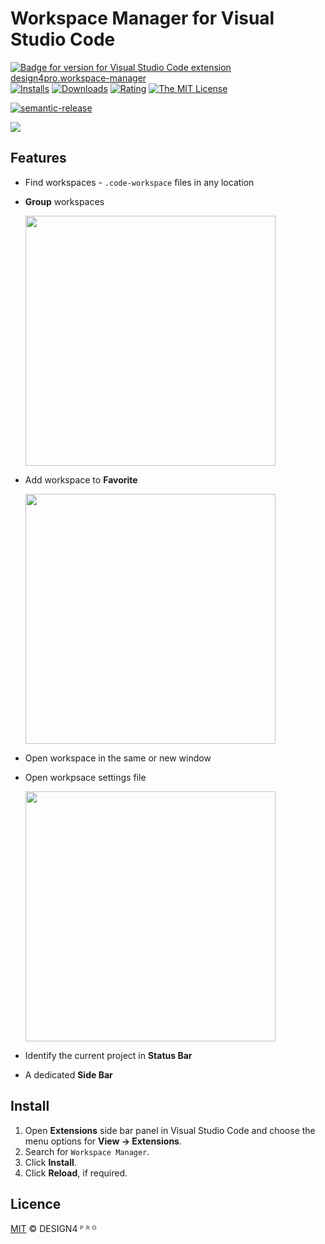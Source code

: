# Workspace Manager for Visual Studio Code

[![Badge for version for Visual Studio Code extension design4pro.workspace-manager](https://vsmarketplacebadge.apphb.com/version/design4pro.workspace-manager.svg?color=blue&style=?style=for-the-badge&logo=visual-studio-code)](https://marketplace.visualstudio.com/items?itemName=design4pro.workspace-manager&wt.mc_id=workspace-manager-github-design4pro)
[![Installs](https://vsmarketplacebadge.apphb.com/installs-short/design4pro.workspace-manager.svg?color=blue&style=flat)](https://marketplace.visualstudio.com/items?itemName=design4pro.workspace-manager&wt.mc_id=workspace-manager-github-design4pro)
[![Downloads](https://vsmarketplacebadge.apphb.com/downloads-short/design4pro.workspace-manager.svg?color=blue&style=flat)](https://marketplace.visualstudio.com/items?itemName=design4pro.workspace-manager&wt.mc_id=workspace-manager-github-design4pro)
[![Rating](https://vsmarketplacebadge.apphb.com/rating/design4pro.workspace-manager.svg?color=blue&style=flat)](https://marketplace.visualstudio.com/items?itemName=design4pro.workspace-manager&wt.mc_id=workspace-manager-github-design4pro)
[![The MIT License](https://img.shields.io/badge/license-MIT-orange.svg?color=blue&style=flat)](http://opensource.org/licenses/MIT)

[![semantic-release](https://img.shields.io/badge/%20%20%F0%9F%93%A6%F0%9F%9A%80-semantic--release-e10079.svg)](https://github.com/semantic-release/semantic-release)

![](https://raw.githubusercontent.com/design4pro/vscode-workspace-manager/master/resources/workspace-manager.png)

## Features

-   Find workspaces - `.code-workspace` files in any location
-   **Group** workspaces

    <img src="https://raw.githubusercontent.com/design4pro/vscode-workspace-manager/master/images/vscode-workspace-manager-groups.gif" width=" 400">

-   Add workspace to **Favorite**

    <img src="https://raw.githubusercontent.com/design4pro/vscode-workspace-manager/master/images/vscode-workspace-manager-favorites.gif" width=" 400">

-   Open workspace in the same or new window
-   Open workpsace settings file

    <img src="https://raw.githubusercontent.com/design4pro/vscode-workspace-manager/master/images/vscode-workspace-manager-open-settings.gif" width=" 400">

-   Identify the current project in **Status Bar**
-   A dedicated **Side Bar**

## Install

1. Open **Extensions** side bar panel in Visual Studio Code and choose the menu options for **View → Extensions**.
1. Search for `Workspace Manager`.
1. Click **Install**.
1. Click **Reload**, if required.

## Licence

[MIT](https://github.com/design4pro/vscode-workspace-manager/blob/master/LICENSE) © DESIGN4 ᴾ ᴿ ᴼ
